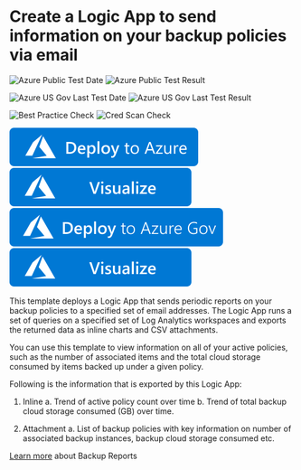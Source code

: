 # Create a Logic App to send information on your backup policies via email

![Azure Public Test Date](https://azurequickstartsservice.blob.core.windows.net/badges/101-backup-policies-report/PublicLastTestDate.svg)
![Azure Public Test Result](https://azurequickstartsservice.blob.core.windows.net/badges/101-backup-policies-report/PublicDeployment.svg)

![Azure US Gov Last Test Date](https://azurequickstartsservice.blob.core.windows.net/badges/101-backup-policies-report/FairfaxLastTestDate.svg)
![Azure US Gov Last Test Result](https://azurequickstartsservice.blob.core.windows.net/badges/101-backup-policies-report/FairfaxDeployment.svg)

![Best Practice Check](https://azurequickstartsservice.blob.core.windows.net/badges/101-backup-policies-report/BestPracticeResult.svg)
![Cred Scan Check](https://azurequickstartsservice.blob.core.windows.net/badges/101-backup-policies-report/CredScanResult.svg)

[![Deploy To Azure](https://raw.githubusercontent.com/Azure/azure-quickstart-templates/master/1-CONTRIBUTION-GUIDE/images/deploytoazure.svg?sanitize=true)](https://portal.azure.com/#create/Microsoft.Template/uri/https%3A%2F%2Fraw.githubusercontent.com%2FAzure%2Fazure-quickstart-templates%2Fmaster%2F101-backup-policies-report%2Fazuredeploy.json)  [![Visualize](https://raw.githubusercontent.com/Azure/azure-quickstart-templates/master/1-CONTRIBUTION-GUIDE/images/visualizebutton.svg?sanitize=true)](http://armviz.io/#/?load=https%3A%2F%2Fraw.githubusercontent.com%2FAzure%2Fazure-quickstart-templates%2Fmaster%2F101-backup-policies-report%2Fazuredeploy.json)
[![Deploy To Azure US Gov](https://raw.githubusercontent.com/Azure/azure-quickstart-templates/master/1-CONTRIBUTION-GUIDE/images/deploytoazuregov.svg?sanitize=true)](https://portal.azure.us/#create/Microsoft.Template/uri/https%3A%2F%2Fraw.githubusercontent.com%2FAzure%2Fazure-quickstart-templates%2Fmaster%2F101-backup-policies-report%2Fazuredeploy.json)
[![Visualize](https://raw.githubusercontent.com/Azure/azure-quickstart-templates/master/1-CONTRIBUTION-GUIDE/images/visualizebutton.svg?sanitize=true)](http://armviz.io/#/?load=https%3A%2F%2Fraw.githubusercontent.com%2FAzure%2Fazure-quickstart-templates%2Fmaster%2F101-backup-policies-report%2Fazuredeploy.json)


This template deploys a Logic App that sends periodic reports on your backup policies to a specified set of email addresses. The Logic App runs a set of queries on a specified set of Log Analytics workspaces and exports the returned data as inline charts and CSV attachments.

You can use this template to view information on all of your active policies, such as the number of associated items and the total cloud storage consumed by items backed up under a given policy.

Following is the information that is exported by this Logic App:

1. Inline 
a. Trend of active policy count over time
b. Trend of total backup cloud storage consumed (GB) over time.

2. Attachment
a. List of backup policies with key information on number of associated backup instances, backup cloud storage consumed etc.

[Learn more](https://aka.ms/AzureBackupReportDoc) about Backup Reports







